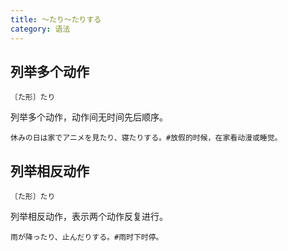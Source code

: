 ```yaml
---
title: 〜たり〜たりする
category: 语法
---
```


## 列举多个动作

`〔た形〕たり`

列举多个动作，动作间无时间先后顺序。

```example
休みの日は家でアニメを見たり、寝たりする。#放假的时候，在家看动漫或睡觉。
```

## 列举相反动作

`〔た形〕たり`

列举相反动作，表示两个动作反复进行。

```example
雨が降ったり、止んだりする。#雨时下时停。
```
